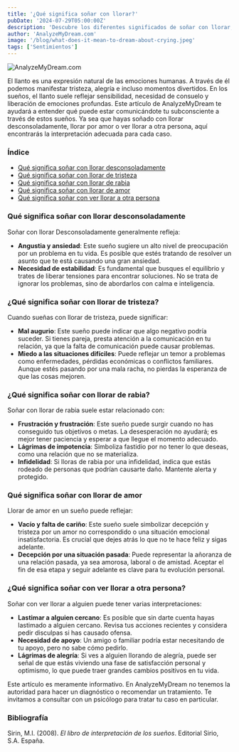 ```yaml
---
title: '¿Qué significa soñar con llorar?'
pubDate: '2024-07-29T05:00:00Z'
description: 'Descubre los diferentes significados de soñar con llorar, desde llorar desconsoladamente hasta llorar por amor. Aprende cómo estos sueños reflejan tus emociones y situaciones personales.'
author: 'AnalyzeMyDream.com'
image: '/blog/what-does-it-mean-to-dream-about-crying.jpeg'
tags: ['Sentimientos']
---
```


![AnalyzeMyDream.com](/blog/what-does-it-mean-to-dream-about-crying.jpeg)

El llanto es una expresión natural de las emociones humanas. A través de él podemos manifestar tristeza, alegría e incluso momentos divertidos. En los sueños, el llanto suele reflejar sensibilidad, necesidad de consuelo y liberación de emociones profundas. Este artículo de AnalyzeMyDream te ayudará a entender qué puede estar comunicándote tu subconsciente a través de estos sueños. Ya sea que hayas soñado con llorar desconsoladamente, llorar por amor o ver llorar a otra persona, aquí encontrarás la interpretación adecuada para cada caso.

### Índice

- [Qué significa soñar con llorar desconsoladamente](#que-significa-soñar-con-llorar-desconsoladamente)
- [Qué significa soñar con llorar de tristeza](#que-significa-soñar-con-llorar-de-tristeza)
- [Qué significa soñar con llorar de rabia](#que-significa-soñar-con-llorar-de-rabia)
- [Qué significa soñar con llorar de amor](#que-significa-soñar-con-llorar-de-amor)
- [Qué significa soñar con ver llorar a otra persona](#que-significa-soñar-con-ver-llorar-a-otra-persona)

### Qué significa soñar con llorar desconsoladamente

Soñar con llorar Desconsoladamente generalmente refleja:

- **Angustia y ansiedad**: Este sueño sugiere un alto nivel de preocupación por un problema en tu vida. Es posible que estés tratando de resolver un asunto que te está causando una gran ansiedad.
- **Necesidad de estabilidad**: Es fundamental que busques el equilibrio y trates de liberar tensiones para encontrar soluciones. No se trata de ignorar los problemas, sino de abordarlos con calma e inteligencia.

### ¿Qué significa soñar con llorar de tristeza?

Cuando sueñas con llorar de tristeza, puede significar:

- **Mal augurio**: Este sueño puede indicar que algo negativo podría suceder. Si tienes pareja, presta atención a la comunicación en tu relación, ya que la falta de comunicación puede causar problemas.
- **Miedo a las situaciones difíciles**: Puede reflejar un temor a problemas como enfermedades, pérdidas económicas o conflictos familiares. Aunque estés pasando por una mala racha, no pierdas la esperanza de que las cosas mejoren.

### ¿Qué significa soñar con llorar de rabia?

Soñar con llorar de rabia suele estar relacionado con:

- **Frustración y frustración**: Este sueño puede surgir cuando no has conseguido tus objetivos o metas. La desesperación no ayudará; es mejor tener paciencia y esperar a que llegue el momento adecuado.
- **Lágrimas de impotencia**: Simboliza fastidio por no tener lo que deseas, como una relación que no se materializa.
- **Infidelidad**: Si lloras de rabia por una infidelidad, indica que estás rodeado de personas que podrían causarte daño. Mantente alerta y protegido. 

### Qué significa soñar con llorar de amor

Llorar de amor en un sueño puede reflejar:

- **Vacío y falta de cariño**: Este sueño suele simbolizar decepción y tristeza por un amor no correspondido o una situación emocional insatisfactoria. Es crucial que dejes atrás lo que no te hace feliz y sigas adelante.
- **Decepción por una situación pasada**: Puede representar la añoranza de una relación pasada, ya sea amorosa, laboral o de amistad. Aceptar el fin de esa etapa y seguir adelante es clave para tu evolución personal.

### ¿Qué significa soñar con ver llorar a otra persona?

Soñar con ver llorar a alguien puede tener varias interpretaciones:

- **Lastimar a alguien cercano**: Es posible que sin darte cuenta hayas lastimado a alguien cercano. Revisa tus acciones recientes y considera pedir disculpas si has causado ofensa.
- **Necesidad de apoyo**: Un amigo o familiar podría estar necesitando de tu apoyo, pero no sabe cómo pedirlo. 
- **Lágrimas de alegría**: Si ves a alguien llorando de alegría, puede ser señal de que estás viviendo una fase de satisfacción personal y optimismo, lo que puede traer grandes cambios positivos en tu vida.

Este artículo es meramente informativo. En AnalyzeMyDream no tenemos la autoridad para hacer un diagnóstico o recomendar un tratamiento. Te invitamos a consultar con un psicólogo para tratar tu caso en particular.

### Bibliografía

Sirin, M.I. (2008). *El libro de interpretación de los sueños*. Editorial Sirio, S.A. España.